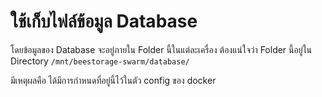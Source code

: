 # ใช้เก็บไฟล์ข้อมูล Database
โดยข้อมูลของ Database จะอยู่ภายใน Folder นี้ในแต่ละเครื่อง ต้องแน่ใจว่า Folder นี้อยู่ใน Directory `/mnt/beestorage-swarm/database/`

มีเหตุผลคือ ได้มีการกำหนดที่อยู่นี้ไว้ในตัว config ของ docker

